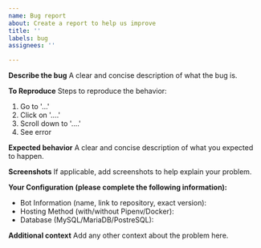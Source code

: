 ```yaml
---
name: Bug report
about: Create a report to help us improve
title: ''
labels: bug
assignees: ''

---
```


**Describe the bug**
A clear and concise description of what the bug is.

**To Reproduce**
Steps to reproduce the behavior:
1. Go to '...'
2. Click on '....'
3. Scroll down to '....'
4. See error

**Expected behavior**
A clear and concise description of what you expected to happen.

**Screenshots**
If applicable, add screenshots to help explain your problem.

**Your Configuration (please complete the following information):**
 - Bot Information (name, link to repository, exact version):
 - Hosting Method (with/without Pipenv/Docker):
 - Database (MySQL/MariaDB/PostreSQL):

**Additional context**
Add any other context about the problem here.
